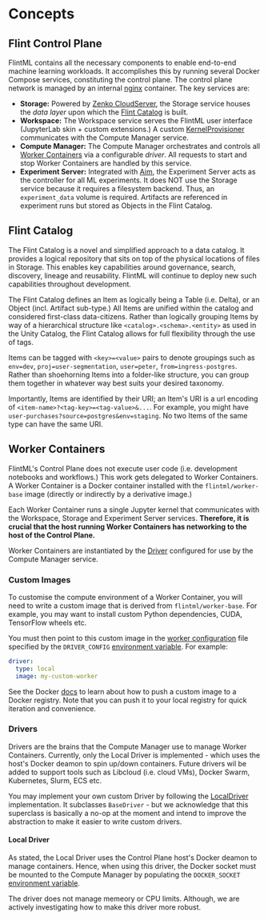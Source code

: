 # Concepts

## Flint Control Plane

FlintML contains all the necessary components to enable end-to-end machine learning workloads. It accomplishes this by running several Docker Compose services, constituting the control plane. The control plane network is managed by an internal [nginx](https://github.com/nginx/nginx) container. The key services are:

- **Storage:** Powered by [Zenko CloudServer](https://github.com/scality/cloudserver), the Storage service houses the *data layer* upon which the [Flint Catalog](#flint-catalog) is built.
- **Workspace:** The Workspace service serves the FlintML user interface (JupyterLab skin + custom extensions.) A custom [KernelProvisioner](https://jupyter-client.readthedocs.io/en/latest/provisioning.html) communicates with the Compute Manager service.
- **Compute Manager:** The Compute Manager orchestrates and controls all [Worker Containers](#worker-containers) via a configurable *driver*. All requests to start and stop Worker Containers are handled by this service.
- **Experiment Server:** Integrated with [Aim](https://github.com/aimhubio/aim), the Experiment Server acts as the controller for all ML experiments. It does NOT use the Storage service because it requires a filesystem backend. Thus, an `experiment_data` volume is required. Artifacts are referenced in experiment runs but stored as Objects in the Flint Catalog.

## Flint Catalog

The Flint Catalog is a novel and simplified approach to a data catalog. It provides a logical repository that sits on top of the physical locations of files in Storage. This enables key capabilities around governance, search, discovery, lineage and reusability. FlintML will continue to deploy new such capabilities throughout development.

The Flint Catalog defines an Item as logically being a Table (i.e. Delta), or an Object (incl. Artifact sub-type.) All Items are unified within the catalog and considered first-class data-citizens. Rather than logically grouping Items by way of a hierarchical structure like `<catalog>.<schema>.<entity>` as used in the Unity Catalog, the Flint Catalog allows for full flexibility through the use of tags.

Items can be tagged with `<key>=<value>` pairs to denote groupings such as `env=dev`, `proj=user-segmentation`, `user=peter`, `from=ingress-postgres`. Rather than shoehorning Items into a folder-like structure, you can group them together in whatever way best suits your desired taxonomy.

Importantly, Items are identified by their URI; an Item's URI is a url encoding of `<item-name>?<tag-key>=<tag-value>&...`. For example, you might have `user-purchases?source=postgres&env=staging`. No two Items of the same type can have the same URI.

## Worker Containers

FlintML's Control Plane does not execute user code (i.e. development notebooks and workflows.) This work gets delegated to Worker Containers. A Worker Container is a Docker container installed with the `flintml/worker-base` image (directly or indirectly by a derivative image.) 

Each Worker Container runs a single Jupyter kernel that communicates with the Workspace, Storage and Experiment Server services. **Therefore, it is crucial that the host running Worker Containers has networking to the host of the Control Plane.**

Worker Containers are instantiated by the [Driver](#drivers) configured for use by the Compute Manager service.

### Custom Images

To customise the compute environment of a Worker Container, you will need to write a custom image that is derived from `flintml/worker-base`. For example, you may want to install custom Python dependencies, CUDA, TensorFlow wheels etc.

You must then point to this custom image in the [worker configuration](../README.md#worker-configuration) file specified by the `DRIVER_CONFIG` [environment variable](../README.md#driver_config). For example:

```yaml
driver:
  type: local
  image: my-custom-worker
```

See the Docker [docs](https://docs.docker.com/reference/cli/docker/image/push/) to learn about how to push a custom image to a Docker registry. Note that you can push it to your local registry for quick iteration and convenience.

### Drivers

Drivers are the brains that the Compute Manager use to manage Worker Containers. Currently, only the Local Driver is implemented - which uses the host's Docker deamon to spin up/down containers. Future drivers wil be added to support tools such as Libcloud (i.e. cloud VMs), Docker Swarm, Kubernetes, Slurm, ECS etc.

You may implement your own custom Driver by following the [LocalDriver](../src/compute-manager/src/driver/local.py) implementation. It subclasses `BaseDriver` - but we acknowledge that this superclass is basically a no-op at the moment and intend to improve the abstraction to make it easier to write custom drivers.

#### Local Driver

As stated, the Local Driver uses the Control Plane host's Docker deamon to manage containers. Hence, when using this driver, the Docker socket must be mounted to the Compute Manager by populating the `DOCKER_SOCKET` [environment variable](../README.md#docker_socket).

The driver does not manage memeory or CPU limits. Although, we are actively investigating how to make this driver more robust.